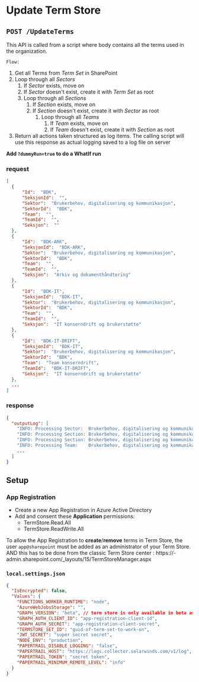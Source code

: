 # Update Term Store

## `POST /UpdateTerms`

This API is called from a script where body contains all the terms used in the organization.

`Flow:`
1. Get all Terms from *Term Set* in SharePoint
1. Loop through all *Sectors*
    1. If *Sector* exists, move on
    1. If *Sector* doesn't exist, create it with *Term Set* as root
    1. Loop through all *Sections*
        1. If *Section* exists, move on
        1. If *Section* doesn't exist, create it with *Sector* as root
            1. Loop through all *Teams*
                1. If *Team* exists, move on
                1. If *Team* doesn't exist, create it with *Section* as root
1. Return all actions taken structured as log items. The calling script will use this response as actual logging saved to a log file on server

**Add `?dummyRun=true` to do a WhatIf run**

### request

```json
[
  {
      "Id":  "BDK",
      "SeksjonId":  "",
      "Sektor":  "Brukerbehov, digitalisering og kommunikasjon",
      "SektorId":  "BDK",
      "Team":  "",
      "TeamId":  "",
      "Seksjon":  ""
  },
  {
      "Id":  "BDK-ARK",
      "SeksjonId":  "BDK-ARK",
      "Sektor":  "Brukerbehov, digitalisering og kommunikasjon",
      "SektorId":  "BDK",
      "Team":  "",
      "TeamId":  "",
      "Seksjon":  "Arkiv og dokumenthåndtering"
  },
  {
      "Id":  "BDK-IT",
      "SeksjonId":  "BDK-IT",
      "Sektor":  "Brukerbehov, digitalisering og kommunikasjon",
      "SektorId":  "BDK",
      "Team":  "",
      "TeamId":  "",
      "Seksjon":  "IT konserndrift og brukerstøtte"
  },
  {
      "Id":  "BDK-IT-DRIFT",
      "SeksjonId":  "BDK-IT",
      "Sektor":  "Brukerbehov, digitalisering og kommunikasjon",
      "SektorId":  "BDK",
      "Team":  "Team konserndrift",
      "TeamId":  "BDK-IT-DRIFT",
      "Seksjon":  "IT konserndrift og brukerstøtte"
  },
  ...
]
```

### response

```json
{
  "outputLog": [
    "INFO: Processing Sector:  Brukerbehov, digitalisering og kommunikasjon",
    "INFO: Processing Section: Brukerbehov, digitalisering og kommunikasjon / Arkiv og dokumenthåndtering",
    "INFO: Processing Section: Brukerbehov, digitalisering og kommunikasjon / IT konserndrift og brukerstøtte",
    "INFO: Processing Team:    Brukerbehov, digitalisering og kommunikasjon / IT konserndrift og brukerstøtte / Team konserndrift",
    ...
  ]
}
```

## Setup

### App Registration

- Create a new App Registration in Azure Active Directory
- Add and consent these **Application** permissions:
    - TermStore.Read.All
    - TermStore.ReadWrite.All

To allow the App Registration to **create**/**remove** terms in Term Store, the user `app@sharepoint` must be added as an administrator of your Term Store.
AND this has to be done from the classic Term Store center : https://<your-tenant-name>-admin.sharepoint.com/_layouts/15/TermStoreManager.aspx

### `local.settings.json`
```json
{
  "IsEncrypted": false,
  "Values": {
    "FUNCTIONS_WORKER_RUNTIME": "node",
    "AzureWebJobsStorage": "",
    "GRAPH_VERSION": "beta", // term store is only available in beta as of now
    "GRAPH_AUTH_CLIENT_ID": "app-registration-client-id",
    "GRAPH_AUTH_SECRET": "app-registration-client-secret",
    "TERMSTORE_SET_ID": "guid-of-term-set-to-work-on",
    "JWT_SECRET": "super secret secret",
    "NODE_ENV": "production",
    "PAPERTRAIL_DISABLE_LOGGING": "false",
    "PAPERTRAIL_HOST": "https://logs.collector.solarwinds.com/v1/log",
    "PAPERTRAIL_TOKEN": "secret token",
    "PAPERTRAIL_MINIMUM_REMOTE_LEVEL": "info"
  }
}
```
